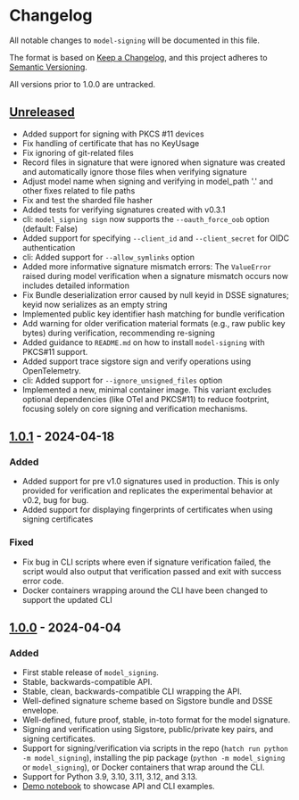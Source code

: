 # Changelog

All notable changes to `model-signing` will be documented in this file.

The format is based on [Keep a Changelog](https://keepachangelog.com/en/1.0.0/),
and this project adheres to [Semantic Versioning](https://semver.org/spec/v2.0.0.html).

All versions prior to 1.0.0 are untracked.

## [Unreleased]

- Added support for signing with PKCS #11 devices
- Fix handling of certificate that has no KeyUsage
- Fix ignoring of git-related files
- Record files in signature that were ignored when signature was created and automatically ignore those files when verifying signature
- Adjust model name when signing and verifying in model_path '.' and other fixes related to file paths
- Fix and test the sharded file hasher
- Added tests for verifying signatures created with v0.3.1
- cli: `model_signing sign` now supports the `--oauth_force_oob` option (default: False)
- Added support for specifying `--client_id` and `--client_secret` for OIDC authentication
- cli: Added support for `--allow_symlinks` option
- Added more informative signature mismatch errors: The `ValueError` raised during model verification when a signature mismatch occurs now includes detailed information
- Fix Bundle deserialization error caused by null keyid in DSSE signatures; keyid now serializes as an empty string
- Implemented public key identifier hash matching for bundle verification
- Add warning for older verification material formats (e.g., raw public key bytes) during verification, recommending re-signing
- Added guidance to `README.md` on how to install `model-signing` with PKCS#11 support.
- Added support trace sigstore sign and verify operations using OpenTelemetry.
- cli: Added support for `--ignore_unsigned_files` option
- Implemented a new, minimal container image. This variant excludes optional dependencies (like OTel and PKCS#11) to reduce footprint, focusing solely on core signing and verification mechanisms.

## [1.0.1] - 2024-04-18

### Added
- Added support for pre v1.0 signatures used in production. This is only provided for verification and replicates the experimental behavior at v0.2, bug for bug.
- Added support for displaying fingerprints of certificates when using signing certificates

### Fixed
- Fix bug in CLI scripts where even if signature verification failed, the script would also output that verification passed and exit with success error code.
- Docker containers wrapping around the CLI have been changed to support the updated CLI

## [1.0.0] - 2024-04-04

### Added
- First stable release of `model_signing`.
- Stable, backwards-compatible API.
- Stable, clean, backwards-compatible CLI wrapping the API.
- Well-defined signature scheme based on Sigstore bundle and DSSE envelope.
- Well-defined, future proof, stable, in-toto format for the model signature.
- Signing and verification using Sigstore, public/private key pairs, and signing certificates.
- Support for signing/verification via scripts in the repo (`hatch run python -m model_signing`), installing the pip package (`python -m model_signing` or `model_signing`), or Docker containers that wrap around the CLI.
- Support for Python 3.9, 3.10, 3.11, 3.12, and 3.13.
- [Demo notebook](https://colab.sandbox.google.com/drive/18IB_uipduXYq0ohMxJv2xHfeihLIcGMT) to showcase API and CLI examples.


[Unreleased]: https://github.com/sigstore/model-transparency/compare/v1.0.1...HEAD
[1.0.1]: https://github.com/sigstore/model-transparency/compare/v1.0.0...v1.0.1
[1.0.0]: https://github.com/sigstore/model-transparency/compare/v0.1.0...v1.0.0
